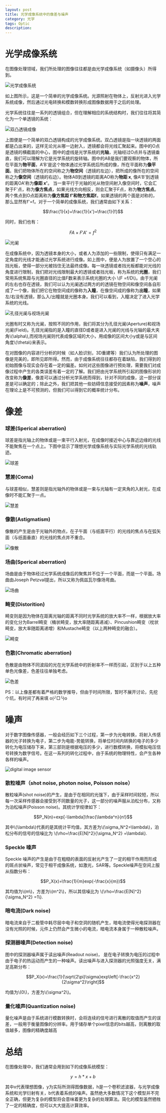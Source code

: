 ```yaml
---
layout: post
title: 光学成像系统中的像差与噪声
category: 光学
tags: Optic
description: 
---
```

<script type="text/javascript" src="http://cdn.mathjax.org/mathjax/latest/MathJax.js?config=default"></script>

# 光学成像系统
在图像处理领域，我们所处理的图像往往都是由光学成像系统（如摄像头）所得到。

![光学成像系统][1]

如上图所示，这是一个简单的光学成像系统。光源照射在物体上，反射光进入光学系统成像，然后通过光电转换和模数转换形成图像数据用于之后的处理。

光学系统往往是一系列的透镜组合，但在理解相应的系统结构时，我们往往将其简化为一个单透镜的系统：

![双凸透镜成像][2]

上图便是一个简单的双凸透镜构成的光学成像系统。双凸透镜是指一块透镜的两面都是凸出来的，这样无论光从哪一边射入，透镜都会将光线汇聚起来。图中的O点是透镜的横截面的中心，图中的虚线是光学系统的**光轴**，光轴经过O点并与透镜垂直，我们可以理解为它是光学系统的旋转轴。图中的AB是我们要观察的物体，所在平面为**物平面**，A'B'是这个物体通过光学系统后所成的像，所在平面称为**像平面**。我们把物体所在的空间称之为**物空间**（透镜的左边），把所成的像所在的空间称之为**像空间**（透镜的右边）。物体AB到透镜的距离AO称为**物距 x**, 像A'B'到透镜的距离OA'称为**像距 x'**。 当一束平行于光轴的光从物空间射入像空间时，它会汇聚于F'点，称为**像方焦点**，如果光线方向相反，则会汇聚于F点，称为**物方焦点**。两个焦点到O点距离称为**像方焦距 f'**和**物方焦距f**。如果透镜的两个面是对称的，那么显然有f'=f。对于一个简单的成像系统，我们通常由如下关系：

$$\frac{1}{x}+\frac{1}{x'}=\frac{1}{f}$$

同时，我们也有：

$$FA \times F'A' = f^2$$

![光阑][3]

在成像系统中，因为透镜本身的大小，或者人为添加的一些限制，使得只有满足一定角度的光线才能通过光学系统进行成像。如上图中，便是人为放置了一个空心的挡光板，使得一部分光被挡住无法最终成像。每一块透镜或者挡光板都能对光线的角度进行限制，我们把对光线限制最大的透镜或者挡光板，称为系统的**光圈**，我们常用系统焦距与光圈直径的比值F数来表示系统光圈的大小 \\(F =f/D\\)。由于光阑的左右也存在透镜，我们可以认为光阑透过两方的的透镜在物空间和像空间各自形成了一个像，我们把它在物空间成的像称为**入瞳**，在像空间成的像称为**出瞳**，如果左/右没有透镜，那么入/出瞳就是光圈本身。我们可以看到，入瞳决定了进入光学系统的光线。

![孔径光阑与视场光阑][4]

光圈有时又称为光阑，按照不同的作用，我们将其分为孔径光阑(Aperture)和视场光阑(Field)。孔径光阑指的是入瞳的直径D或者是进入光阑的光线与光轴的最大夹角\\(\alpha\\),而视场光阑则代表成像区域的大小，用成像的区间大小y或是与区间角度\\(\theta\\)来表示。

在对图像的内容进行分析的时候（如人脸识别，3D重建等）我们认为所处理的图像是完美的，即所见即所得。然而，由于成像系统往往都存在着缺陷，我们得到的初始图像与现实会存在着一定的偏差。如何对这些图像进行预处理，需要我们对成像过程中产生的各类误差有着一定的了解。我们把由光学系统所引起的图像形状的改变称为**像差**，像差可以通过分析光学系统而得到，针对不同的成像，这一部分误差是可以确定的；除此之外，我们把其他一些妨碍信息接受的因素称为**噪声**，噪声在理论上是不可预测的，但我们可以得到它的概率统计分布。



# 像差
### 球差(Sperical aberration)
球差是指光轴上的物体或是一束平行入射光，在成像时接近中心与靠近边缘的光线不能聚焦在一个点上。下图中显示了理想光学成像系统与实际光学系统的光线轨迹。

![球差][5]

### 慧差(Coma)
与球差相似，慧差则是指光轴外的物体或是一束与光轴有一定夹角的入射光，在成像时不能汇聚于一点。

![慧差][6]

### 像散(Astigmatism)
像散的产生是由于光轴外的物点，在子午面（与纸面平行）的光线的焦点与在弧矢面（与纸面垂直）的光线的焦点并不重合。

![像散][7]

### 场曲(Sperical aberration)
场曲是由于物体经过光学系统成像后的聚焦并不位于一个平面，而是一个平面。场曲由Joseph  Petzval提出，所以又称为佩兹瓦尔像场弯曲。

![场曲][8]

### 畸变(Distorition)
畸变则是因为物体在距离光轴的距离不同时光学系统的放大率不一样，根据放大率的变化分为Barrel畸变（桶状畸变，放大率随距离递减）、Pincushion畸变（枕状畸变，放大率随距离递增）和Mustache畸变（以上两种畸变的融合）。

![畸变][9]

### 色散(Chromatic aberration)
色散是由物体不同波段的光在光学系统中的折射率不一样而引起，区别于以上五种单色光像差，色差往往单独考虑。

![色差][10]

PS：以上像差都有着严格的数学推导，但由于时间所限，暂时不展开讨论，先挖个坑，有时间了再来填 o(╯□╰)o

# 噪声

对于数字图像传感器，一般会经历如下三个过程，第一步为光电转换，将射入传感器的光子转换为电子，第二步为电能-势能转换，将单位时间内转换的电子的多少转化为电压储存下来，第三部则是根据电压的多少，进行数模转换，将模拟电压信号转换为数字信号。在这一系列的转化过程中，由于系统的物理特性，会产生各种各样的噪声。

![digital image sensor][11]

### 散粒噪声（shot noise, photon noise, Poisson noise）
散粒噪声(shot noise)的产生，是由于在相同的光强下，由于采样时间较短，所以每一次采样传感器会接受到不同数量的光子，这一部分的噪声服从泊松分布，又称为泊松噪声(Poisson noise)。其统计学规律如下：

$$P_N(n)=exp[-\lambda]\frac{\lambda^n}{n!}$$

其中\\(\lambda\\)代表的是其统计平均值，其方差为\\(\sigma_N^2=\lambda\\)，泊松分布的信号的信噪比为  \\(\rho=\frac{E[N]^2}{\sigma_N^2} =\lambda\\).

### Speckle 噪声
Speckle 噪声的产生是由于在粗糙的表面的反射光产生了一定的相干作用而形成的斑点状噪声，常见于相干成像系统，如激光，SAR等。Speckle噪声在空间上服从指数分布：

$$P_X(x)=\frac{1}{m}exp(-\frac{x}{m})$$

其均值为\\(m\\)，方差为\\(m^2\\)，所以其信噪比为 \\(\rho=\frac{E[N]^2}{\sigma_N^2} =1\\).

### 暗电流(Dark noise)
暗电流来自于二极管中耗尽层中电子和空洞的随机产生，暗电流使得光电探测器在没有光照的时候，元件上仍然会产生微小的电流，暗电流本身属于一种散粒噪声。

### 探测器噪声(Detection noise)
图中的探测器噪声属于读出噪声(Readout noise)， 是在电子转换为电压的过程中由于电子的热运动而产生的一种噪声。读出噪声与进入探测器的光照强度无关，满足高斯分布：

$$P_X(x)=\frac{1}{\sqrt{2\pi}\sigma}exp\left[-\frac{x^2}{2\sigma^2}\right]$$

均值为\\(0\\)，方差为\\(\sigma^2\\)。

### 量化噪声(Quantization noise)
量化噪声是由于系统进行模数转换时，会将连续的信号进行离散的取值而产生的误差，一般用于衡量图像的分辨率。用于储存单个pixel信息的bits越高，则离散的取值越多，图像的精确度越高

# 总结
在图像处理中，我们通常会用到如下的成像系统模型：

$$y=h*x+b$$

其中x代表理想图像，y为实际所测得图像数据，h是一个卷积滤波器，与光学成像系统和光学衍射有关，b代表着系统的噪声。虽然绝大多数情况下这个模型并不完全正确，但更为复杂的模型将会意味着更为复杂的处理算法。简化的模型虽然牺牲了一定的精确度，但可以大大提高计算效率。

  [1]: http://res.cloudinary.com/bxy1994/image/upload/v1514890547/ImageSystem_jzh41s.jpg
  [2]: http://res.cloudinary.com/bxy1994/image/upload/v1514891870/lens_jmn1ts.jpg
  [3]: http://res.cloudinary.com/bxy1994/image/upload/v1514896621/aperture_wpuh4x.jpg
  [4]: http://res.cloudinary.com/bxy1994/image/upload/v1514904821/field-aperture_iuxq7i.jpg
  [5]: http://res.cloudinary.com/bxy1994/image/upload/v1514906757/Spherical_aberration_vm8sdd.png
  [6]: http://res.cloudinary.com/bxy1994/image/upload/v1514907448/coma_cl577q.png
  [7]: http://res.cloudinary.com/bxy1994/image/upload/v1514907939/Astigmatism_tseog1.png
  [8]: http://res.cloudinary.com/bxy1994/image/upload/v1514908250/curvature_yf5saz.png
  [9]: http://res.cloudinary.com/bxy1994/image/upload/v1514908939/distorition_urfdlx.jpg
  [10]: http://res.cloudinary.com/bxy1994/image/upload/v1514909089/Chromatic_aberration_ktynzx.png
  [11]: http://res.cloudinary.com/bxy1994/image/upload/v1514909672/digital_image_sensor_c4xgza.jpg
